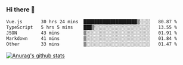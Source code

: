### Hi there 👋



<!--
**webB1an/webB1an** is a ✨ _special_ ✨ repository because its `README.md` (this file) appears on your GitHub profile.

Here are some ideas to get you started:

- 🔭 I’m currently working on ...
- 🌱 I’m currently learning ...
- 👯 I’m looking to collaborate on ...
- 🤔 I’m looking for help with ...
- 💬 Ask me about ...
- 📫 How to reach me: ...
- 😄 Pronouns: ...
- ⚡ Fun fact: ...
-->

<!--START_SECTION:waka-->

```txt
Vue.js       30 hrs 24 mins  ████████████████████▒░░░░   80.87 %
TypeScript   5 hrs 5 mins    ███▒░░░░░░░░░░░░░░░░░░░░░   13.55 %
JSON         43 mins         ▒░░░░░░░░░░░░░░░░░░░░░░░░   01.91 %
Markdown     41 mins         ▒░░░░░░░░░░░░░░░░░░░░░░░░   01.84 %
Other        33 mins         ▒░░░░░░░░░░░░░░░░░░░░░░░░   01.47 %
```

<!--END_SECTION:waka-->


[![Anurag's github stats](https://github-readme-stats.vercel.app/api?username=webB1an&show_icons=true&theme=radical)](https://github.com/anuraghazra/github-readme-stats)

